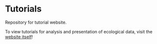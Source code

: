 # Tutorials
Repository for tutorial website.  

To view tutorials for analysis and presentation of ecological data, visit the [website itself](https://mjones029.github.io/Tutorials/)!
